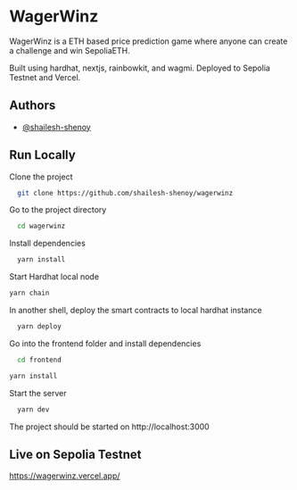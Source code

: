 
# WagerWinz

WagerWinz is a ETH based price prediction game where anyone can create a challenge and win SepoliaETH. 


Built using hardhat, nextjs, rainbowkit, and wagmi. Deployed to Sepolia Testnet and Vercel.




## Authors

- [@shailesh-shenoy](https://www.github.com/shailesh-shenoy)


## Run Locally

Clone the project

```bash
  git clone https://github.com/shailesh-shenoy/wagerwinz
```

Go to the project directory

```bash
  cd wagerwinz
```

Install dependencies

```bash
  yarn install
```

Start Hardhat local node

```bash
yarn chain
```

In another shell, deploy the smart contracts to local hardhat instance
```bash
  yarn deploy
```

Go into the frontend folder and install dependencies
```bash
  cd frontend
```

```bash
yarn install
```

Start the server
```bash
  yarn dev
```

The project should be started on http://localhost:3000

## Live on Sepolia Testnet

https://wagerwinz.vercel.app/

